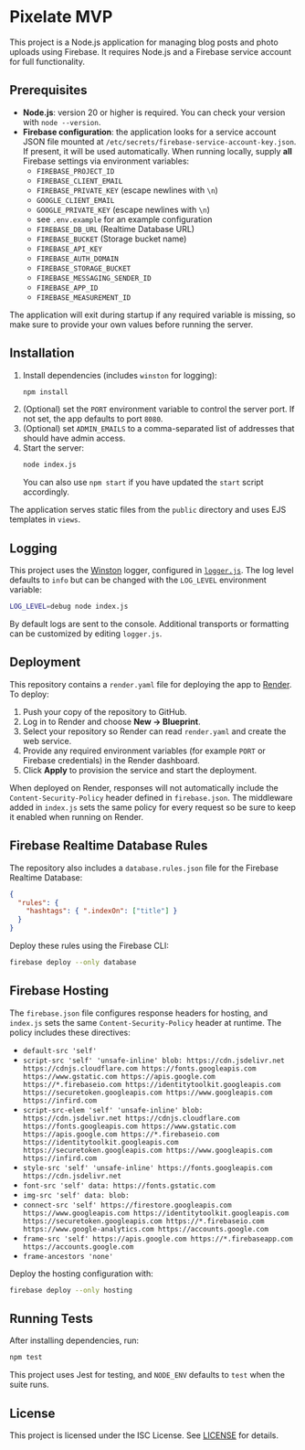# Pixelate MVP

This project is a Node.js application for managing blog posts and photo uploads using Firebase. It requires Node.js and a Firebase service account for full functionality.

## Prerequisites

- **Node.js**: version 20 or higher is required. You can check your version with `node --version`.
- **Firebase configuration**: the application looks for a service account JSON
  file mounted at `/etc/secrets/firebase-service-account-key.json`. If present,
  it will be used automatically. When running locally, supply **all** Firebase
  settings via environment variables:
  - `FIREBASE_PROJECT_ID`
  - `FIREBASE_CLIENT_EMAIL`
  - `FIREBASE_PRIVATE_KEY` (escape newlines with `\n`)
  - `GOOGLE_CLIENT_EMAIL`
  - `GOOGLE_PRIVATE_KEY` (escape newlines with `\n`)
  - see `.env.example` for an example configuration
  - `FIREBASE_DB_URL` (Realtime Database URL)
  - `FIREBASE_BUCKET` (Storage bucket name)
  - `FIREBASE_API_KEY`
  - `FIREBASE_AUTH_DOMAIN`
  - `FIREBASE_STORAGE_BUCKET`
  - `FIREBASE_MESSAGING_SENDER_ID`
  - `FIREBASE_APP_ID`
  - `FIREBASE_MEASUREMENT_ID`

The application will exit during startup if any required variable is missing,
so make sure to provide your own values before running the server.

## Installation

1. Install dependencies (includes `winston` for logging):
   ```bash
   npm install
   ```
2. (Optional) set the `PORT` environment variable to control the server port. If not set, the app defaults to port `8080`.
3. (Optional) set `ADMIN_EMAILS` to a comma-separated list of addresses that should have admin access.
4. Start the server:
   ```bash
   node index.js
   ```
   You can also use `npm start` if you have updated the `start` script accordingly.

The application serves static files from the `public` directory and uses EJS templates in `views`.

## Logging

This project uses the [Winston](https://github.com/winstonjs/winston) logger, configured in
[`logger.js`](logger.js). The log level defaults to `info` but can be changed with
the `LOG_LEVEL` environment variable:

```bash
LOG_LEVEL=debug node index.js
```

By default logs are sent to the console. Additional transports or formatting can
be customized by editing `logger.js`.

## Deployment

This repository contains a `render.yaml` file for deploying the app to
[Render](https://render.com). To deploy:

1. Push your copy of the repository to GitHub.
2. Log in to Render and choose **New &rarr; Blueprint**.
3. Select your repository so Render can read `render.yaml` and create the web
   service.
4. Provide any required environment variables (for example `PORT` or Firebase
   credentials) in the Render dashboard.
5. Click **Apply** to provision the service and start the deployment.

When deployed on Render, responses will not automatically include the
`Content-Security-Policy` header defined in `firebase.json`. The middleware added
in `index.js` sets the same policy for every request so be sure to keep it
enabled when running on Render.

## Firebase Realtime Database Rules

The repository also includes a `database.rules.json` file for the Firebase
Realtime Database:

```json
{
  "rules": {
    "hashtags": { ".indexOn": ["title"] }
  }
}
```

Deploy these rules using the Firebase CLI:

```bash
firebase deploy --only database
```

## Firebase Hosting

The `firebase.json` file configures response headers for hosting, and
`index.js` sets the same `Content-Security-Policy` header at runtime. The policy
includes these directives:

- `default-src 'self'`
- `script-src 'self' 'unsafe-inline' blob: https://cdn.jsdelivr.net https://cdnjs.cloudflare.com https://fonts.googleapis.com https://www.gstatic.com https://apis.google.com https://*.firebaseio.com https://identitytoolkit.googleapis.com https://securetoken.googleapis.com https://www.googleapis.com https://infird.com`
- `script-src-elem 'self' 'unsafe-inline' blob: https://cdn.jsdelivr.net https://cdnjs.cloudflare.com https://fonts.googleapis.com https://www.gstatic.com https://apis.google.com https://*.firebaseio.com https://identitytoolkit.googleapis.com https://securetoken.googleapis.com https://www.googleapis.com https://infird.com`
- `style-src 'self' 'unsafe-inline' https://fonts.googleapis.com https://cdn.jsdelivr.net`
- `font-src 'self' data: https://fonts.gstatic.com`
- `img-src 'self' data: blob:`
- `connect-src 'self' https://firestore.googleapis.com https://www.googleapis.com https://identitytoolkit.googleapis.com https://securetoken.googleapis.com https://*.firebaseio.com https://www.google-analytics.com https://accounts.google.com`
- `frame-src 'self' https://apis.google.com https://*.firebaseapp.com https://accounts.google.com`
- `frame-ancestors 'none'`

Deploy the hosting configuration with:

```bash
firebase deploy --only hosting
```

## Running Tests

After installing dependencies, run:

```bash
npm test
```

This project uses Jest for testing, and `NODE_ENV` defaults to `test` when the suite runs.


## License

This project is licensed under the ISC License. See [LICENSE](LICENSE) for details.
